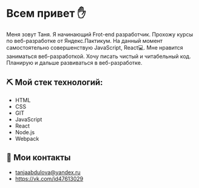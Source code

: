 # Всем привет :hand:


 Меня зовут Таня. Я начинающий Frot-end разработчик. Прохожу курсы по веб-разработке от Яндекс.Пактикум. На данный момент самостоятельно совершенствую JavaScript, React💻. Мне нравится заниматься веб-разработкой. Хочу писать чистый и читабельный код. Планирую и дальше развиваться в веб-разработке. 

## :pick: Мой стек технологий:

- HTML
- CSS
- GIT
- JavaScript
- React
- Node.js
- Webpack

## :pencil: Мои контакты

- tanjaabdulova@yandex.ru
- https://vk.com/id47613029
